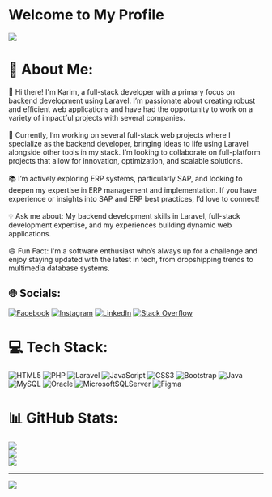 # Welcome to My Profile

[![](https://visitcount.itsvg.in/api?id=abdelkrimghk&label=Profile%20Views&color=3&icon=5&pretty=true)](https://visitcount.itsvg.in)


# 💫 About Me:
👋 Hi there! I'm Karim, a full-stack developer with a primary focus on backend development using Laravel. I’m passionate about creating robust and efficient web applications and have had the opportunity to work on a variety of impactful projects with several companies.<br><br>🔭 Currently, I’m working on several full-stack web projects where I specialize as the backend developer, bringing ideas to life using Laravel alongside other tools in my stack. I’m looking to collaborate on full-platform projects that allow for innovation, optimization, and scalable solutions.<br><br>📚 I’m actively exploring ERP systems, particularly SAP, and looking to deepen my expertise in ERP management and implementation. If you have experience or insights into SAP and ERP best practices, I’d love to connect!<br><br>💡 Ask me about: My backend development skills in Laravel, full-stack development expertise, and my experiences building dynamic web applications.<br><br>😄 Fun Fact: I'm a software enthusiast who’s always up for a challenge and enjoy staying updated with the latest in tech, from dropshipping trends to multimedia database systems.


## 🌐 Socials:
[![Facebook](https://img.shields.io/badge/Facebook-%231877F2.svg?logo=Facebook&logoColor=white)](https://facebook.com/krimo.ghk.5) [![Instagram](https://img.shields.io/badge/Instagram-%23E4405F.svg?logo=Instagram&logoColor=white)](https://instagram.com/ka.34.rim__) [![LinkedIn](https://img.shields.io/badge/LinkedIn-%230077B5.svg?logo=linkedin&logoColor=white)](https://linkedin.com/in/abdelkrim-ghebouli) [![Stack Overflow](https://img.shields.io/badge/-Stackoverflow-FE7A16?logo=stack-overflow&logoColor=white)](https://stackoverflow.com/users/28195572) 

# 💻 Tech Stack:
![HTML5](https://img.shields.io/badge/html5-%23E34F26.svg?style=for-the-badge&logo=html5&logoColor=white) ![PHP](https://img.shields.io/badge/php-%23777BB4.svg?style=for-the-badge&logo=php&logoColor=white) ![Laravel](https://img.shields.io/badge/laravel-%23FF2D20.svg?style=for-the-badge&logo=laravel&logoColor=white) ![JavaScript](https://img.shields.io/badge/javascript-%23323330.svg?style=for-the-badge&logo=javascript&logoColor=%23F7DF1E) ![CSS3](https://img.shields.io/badge/css3-%231572B6.svg?style=for-the-badge&logo=css3&logoColor=white) ![Bootstrap](https://img.shields.io/badge/bootstrap-%238511FA.svg?style=for-the-badge&logo=bootstrap&logoColor=white) ![Java](https://img.shields.io/badge/java-%23ED8B00.svg?style=for-the-badge&logo=openjdk&logoColor=white) ![MySQL](https://img.shields.io/badge/mysql-4479A1.svg?style=for-the-badge&logo=mysql&logoColor=white) ![Oracle](https://img.shields.io/badge/Oracle-F80000?style=for-the-badge&logo=oracle&logoColor=white) ![MicrosoftSQLServer](https://img.shields.io/badge/Microsoft%20SQL%20Server-CC2927?style=for-the-badge&logo=microsoft%20sql%20server&logoColor=white) ![Figma](https://img.shields.io/badge/figma-%23F24E1E.svg?style=for-the-badge&logo=figma&logoColor=white)
# 📊 GitHub Stats:
![](https://github-readme-stats.vercel.app/api?username=abdelkrimghk&theme=dark&hide_border=false&include_all_commits=false&count_private=false)<br/>
![](https://github-readme-streak-stats.herokuapp.com/?user=abdelkrimghk&theme=dark&hide_border=false)<br/>
![](https://github-readme-stats.vercel.app/api/top-langs/?username=abdelkrimghk&theme=dark&hide_border=false&include_all_commits=false&count_private=false&layout=compact)

---
[![](https://visitcount.itsvg.in/api?id=abdelkrimghk&icon=0&color=0)](https://visitcount.itsvg.in)

<!-- Proudly created with GPRM ( https://gprm.itsvg.in ) -->
